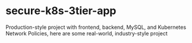 # secure-k8s-3tier-app
Production-style project with frontend, backend, MySQL, and Kubernetes Network Policies, here are some real-world, industry-style project
